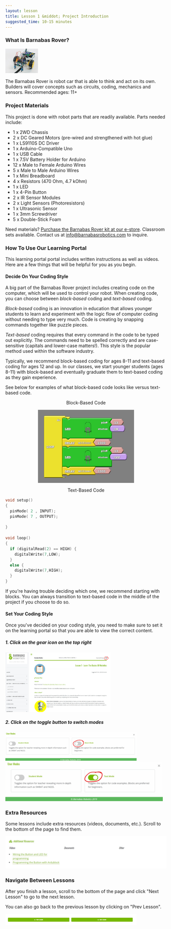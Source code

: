 ```yaml
---
layout: lesson
title: Lesson 1 &middot; Project Introduction
suggested_time: 10-15 minutes
---
```


### What Is Barnabas Rover?

<img src="fig-01_05.jpg" style="zoom:10%;" class="image center" />


The Barnabas Rover is robot car that is able to think and act on its own.  Builders will cover concepts such as circuits, coding, mechanics and sensors.  Recommended ages: 11+

### Project Materials

This project is done with robot parts that are readily available.  Parts needed include:

- 1 x 2WD Chassis 
- 2 x DC Geared Motors (pre-wired and strengthened with hot glue)
- 1 x LS9110S DC Driver
- 1 x Arduino-Compatible Uno
- 1 x USB Cable
- 1 x 7.5V Battery Holder for Arduino
- 12 x Male to Female Arduino Wires
- 5 x Male to Male Arduino Wires
- 1 x Mini Breadboard
- 4 x Resistors (470 Ohm, 4.7 kOhm)
- 1 x LED
- 1 x 4-Pin Button
- 2 x IR Sensor Modules
- 2 x Light Sensors (Photoresistors)
- 1 x Ultrasonic Sensor
- 1 x 3mm Screwdriver
- 5 x Double-Stick Foam

Need materials?  [Purchase the Barnabas Rover kit at our e-store](https://shop.barnabasrobotics.com/products/barnabas-rover-kit).  Classroom sets available.  Contact us at info@barnabasrobotics.com to inquire. 

### How To Use Our Learning Portal

This learning portal portal includes written instructions as well as videos.  Here are a few things that will be helpful for you as you begin.

#### Decide On Your Coding Style

A big part of the Barnabas Rover project includes creating code on the computer, which will be used to control your robot.  When creating code, you can choose between *block-based* coding and *text-based* coding.  

*Block-based* coding is an innovation in education that allows younger students to learn and experiment with the logic flow of computer coding without needing to type very much.  Code is creating by snapping commands together like puzzle pieces.

*Text-based* coding requires that every command in the code to be typed out explicitly.  The commands need to be spelled correctly and are case-sensitive (capitals and lower-case matters!).  This style is the popular method used within the software industry.  

Typically, we recommend block-based coding for ages 8-11 and text-based coding for ages 12 and up.  In our classes, we start younger students (ages 8-11) with block-based and eventually graduate them to text-based coding as they gain experience.

See below for examples of what block-based code looks like versus text-based code.

<p align="center" markdown = "1">
    Block-Based Code
</p>

<p align="center" markdown = "1">
<img align="center" src="fig-01_11.png" width="300">
</p>

<p align="center" markdown = "1">
    Text-Based Code
</p>

```c
void setup()
{
  pinMode( 2 , INPUT);
  pinMode( 7 , OUTPUT);

}

void loop()
{
  if (digitalRead(2) == HIGH) {
    digitalWrite(7,LOW);
  }
  else {
    digitalWrite(7,HIGH);
  }
}
```

If you're having trouble deciding which one, we recommend starting with blocks.  You can always transition to text-based code in the middle of the project if you choose to do so.

#### Set Your Coding Style

Once you've decided on your coding style, you need to make sure to set it on the learning portal so that you are able to view the correct content.  

##### 1. Click on the gear icon on the top right

<img src="fig-01_00.png" alt="fig-01_2" style="zoom:32%;" class="image center" />



##### 2. Click on the toggle button to switch modes

<img src="fig-01_01.png" alt="fig-01_01" style="zoom:40%;" class="image center" />



<img src="fig-01_02.png" alt="fig-01_02" style="zoom:48%;" class="image center" />



### Extra Resources

Some lessons include extra resources (videos, documents, etc.).  Scroll to the bottom of the page to find them.

<img src="fig-01_04.png" alt="fig-01_01" style="zoom:50%;" class="image center" />

### Navigate Between Lessons

After you finish a lesson, scroll to the bottom of the page and click "Next Lesson" to go to the next lesson.  

You can also go back to the previous lesson by clicking on "Prev Lesson".

<img src="fig-01_03.png" alt="fig-01_03" style="zoom:40%;" class="image center" />
